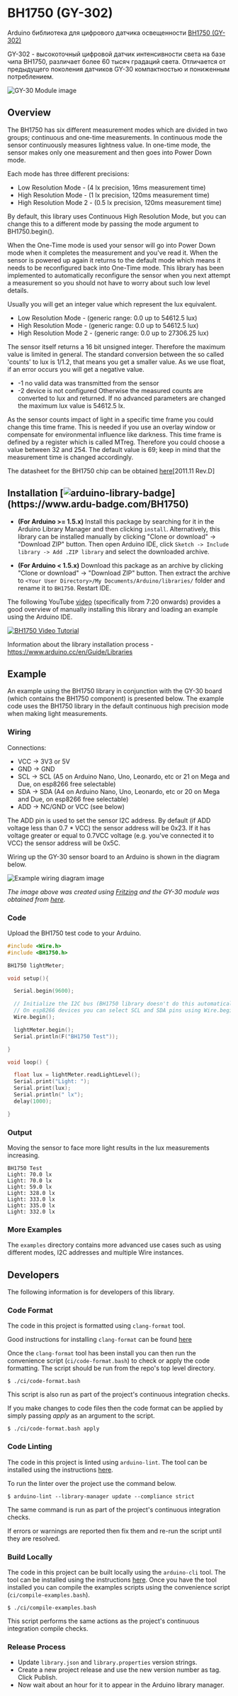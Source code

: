 # BH1750 (GY-302)

Arduino библиотека для цифрового датчика освещенности [BH1750 (GY-302)](https://smdx.ru/bh1750)


GY-302 - высокоточный цифровой датчик интенсивности света на базе чипа BH1750, различает более 60 тысяч градаций света.
Отличается от предыдущего поколения датчиков GY-30 компактностью и пониженным потреблением.

![GY-30 Module image](https://smdx.ru/uploads/product/000/69/thumbs/30_bh1750-1.jpg)


## Overview

The BH1750 has six different measurement modes which are divided in two groups;
continuous and one-time measurements. In continuous mode the sensor
continuously measures lightness value. In one-time mode, the sensor makes only
one measurement and then goes into Power Down mode.

Each mode has three different precisions:

  - Low Resolution Mode - (4 lx precision, 16ms measurement time)
  - High Resolution Mode - (1 lx precision, 120ms measurement time)
  - High Resolution Mode 2 - (0.5 lx precision, 120ms measurement time)

By default, this library uses Continuous High Resolution Mode, but you can
change this to a different mode by passing the mode argument to
BH1750.begin().

When the One-Time mode is used your sensor will go into Power Down mode when
it completes the measurement and you've read it. When the sensor is powered up
again it returns to the default mode which means it needs to be reconfigured
back into One-Time mode. This library has been implemented to automatically
reconfigure the sensor when you next attempt a measurement so you should not
have to worry about such low level details.

Usually you will get an integer value which represent the lux equivalent.
  - Low Resolution Mode - (generic range: 0.0 up to 54612.5 lux)
  - High Resolution Mode - (generic range: 0.0 up to 54612.5 lux)
  - High Resolution Mode 2 - (generic range: 0.0 up to 27306.25 lux)

The sensor itself returns a 16 bit unsigned integer. Therefore the maximum value is limited in general.
The standard conversion between the so called 'counts' to lux is 1/1.2, that means you get a smaller value.
As we use float, if an error occurs you will get a negative value.
  - -1 no valid data was transmitted from the sensor
  - -2 device is not configured
Otherwise the measured counts are converted to lux and returned. If no advanced parameters are changed the maximum lux value is 54612.5 lx.

As the sensor counts impact of light in a specific time frame you could change this time frame.
This is needed if you use an overlay window or compensate for environmental influence like darkness.
This time frame is defined by a register which is called MTreg. Therefore you could choose a value between 32 and 254.
The default value is 69; keep in mind that the measurement time is changed accordingly.

The datasheet for the BH1750 chip can be obtained
[here](https://www.mouser.de/datasheet/2/348/Rohm_11162017_ROHMS34826-1-1279292.pdf)[2011.11 Rev.D]


## Installation [![arduino-library-badge](https://www.ardu-badge.com/badge/BH1750.svg?)](https://www.ardu-badge.com/BH1750)

- **(For Arduino >= 1.5.x)** Install this package by searching for it in the
  Arduino Library Manager and then clicking ``install``. Alternatively, this
  library can be installed manually by clicking "Clone or download" -> "Download ZIP"
  button. Then open Arduino IDE, click `Sketch -> Include library -> Add .ZIP library`
  and select the downloaded archive.

- **(For Arduino < 1.5.x)** Download this package as an archive by clicking
  "Clone or download" -> "Download ZIP" button. Then extract the archive to
  ``<Your User Directory>/My Documents/Arduino/libraries/`` folder and rename
  it to `BH1750`. Restart IDE.

The following YouTube [video](https://youtu.be/ACTMQvPVMLs) (specifically from
7:20 onwards) provides a good overview of manually installing this library and
loading an example using the Arduino IDE.

[![BH1750 Video Tutorial](https://img.youtube.com/vi/ACTMQvPVMLs/0.jpg)](https://youtu.be/ACTMQvPVMLs?t=437)

Information about the library installation process - https://www.arduino.cc/en/Guide/Libraries


## Example

An example using the BH1750 library in conjunction with the GY-30 board
(which contains the BH1750 component) is presented below. The example
code uses the BH1750 library in the default continuous high precision
mode when making light measurements.

### Wiring

Connections:

  - VCC -> 3V3 or 5V
  - GND -> GND
  - SCL -> SCL (A5 on Arduino Nano, Uno, Leonardo, etc or 21 on Mega and Due, on esp8266 free selectable)
  - SDA -> SDA (A4 on Arduino Nano, Uno, Leonardo, etc or 20 on Mega and Due, on esp8266 free selectable)
  - ADD -> NC/GND or VCC (see below)

The ADD pin is used to set the sensor I2C address. By default (if ADD voltage
less than 0.7 * VCC) the sensor address will be 0x23. If it has voltage
greater or equal to 0.7VCC voltage (e.g. you've connected it to VCC) the
sensor address will be 0x5C.

Wiring up the GY-30 sensor board to an Arduino is shown in the diagram below.

![Example wiring diagram image](resources/wiring-diagram-gy30-module.png)

*The image above was created using [Fritzing](http://fritzing.org/home/) and
the GY-30 module was obtained from [here](http://omnigatherum.ca/wp/?p=6)*.

### Code

Upload the BH1750 test code to your Arduino.

``` c++
#include <Wire.h>
#include <BH1750.h>

BH1750 lightMeter;

void setup(){

  Serial.begin(9600);

  // Initialize the I2C bus (BH1750 library doesn't do this automatically)
  // On esp8266 devices you can select SCL and SDA pins using Wire.begin(D4, D3);
  Wire.begin();

  lightMeter.begin();
  Serial.println(F("BH1750 Test"));

}

void loop() {

  float lux = lightMeter.readLightLevel();
  Serial.print("Light: ");
  Serial.print(lux);
  Serial.println(" lx");
  delay(1000);

}
```

### Output

Moving the sensor to face more light results in the lux measurements increasing.
```
BH1750 Test
Light: 70.0 lx
Light: 70.0 lx
Light: 59.0 lx
Light: 328.0 lx
Light: 333.0 lx
Light: 335.0 lx
Light: 332.0 lx
```

### More Examples

The ``examples`` directory contains more advanced use cases such as using different modes, I2C addresses and multiple Wire instances.

## Developers

The following information is for developers of this library.
### Code Format

The code in this project is formatted using ``clang-format`` tool.

Good instructions for installing ``clang-format`` can be found
[here](https://learn.adafruit.com/the-well-automated-arduino-library/formatting-with-clang-format)

Once the ``clang-format`` tool has been install you can then run the
convenience script (``ci/code-format.bash``) to check or apply the code
formatting. The script should be run from the repo's top level directory.

```shell
$ ./ci/code-format.bash
```
This script is also run as part of the project's continuous integration
checks.

If you make changes to code files then the code format can be applied
by simply passing *apply* as an argument to the script.

```shell
$ ./ci/code-format.bash apply
```

### Code Linting

The code in this project is linted using ``arduino-lint``. The tool can be
installed using the instructions [here](https://arduino.github.io/arduino-lint/latest/installation/).

To run the linter over the project use the command below.

```shell
$ arduino-lint --library-manager update --compliance strict
```

The same command is run as part of the project's continuous integration
checks.

If errors or warnings are reported then fix them and re-run the script
until they are resolved.

### Build Locally

The code in this project can be built locally using the ``arduino-cli`` tool.
The tool can be installed using the instructions [here](https://github.com/arduino/arduino-cli#quickstart). Once you have the tool installed you can compile the
examples scripts using the convenience script (``ci/compile-examples.bash``).

```shell
$ ./ci/compile-examples.bash
```

This script performs the same actions as the project's continuous integration
compile checks.

### Release Process

- Update ``library.json`` and ``library.properties`` version strings.
- Create a new project release and use the new version number as tag. Click Publish.
- Now wait about an hour for it to appear in the Arduino library manager.
